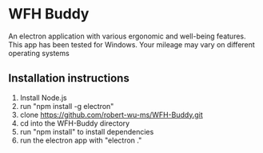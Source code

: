 # WFH Buddy
An electron application with various ergonomic and well-being features. This app has been tested for Windows. Your mileage may vary on different operating systems

## Installation instructions
1. Install Node.js
2. run "npm install -g electron"
3. clone https://github.com/robert-wu-ms/WFH-Buddy.git
4. cd into the WFH-Buddy directory
5. run "npm install" to install dependencies
6. run the electron app with "electron ."
